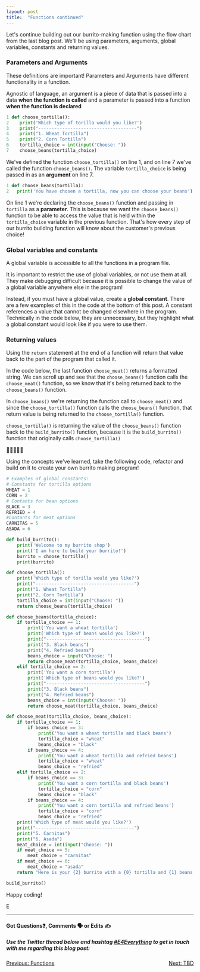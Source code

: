 ```yaml
---
layout: post
title:  "Functions continued"
---
```


Let's continue building out our burrito-making function using the flow chart from the last blog post. We'll be using parameters, arguments, global variables, constants and returning values.

### Parameters and Arguments

These definitions are important! Parameters and Arguments have different functionality in a function. 

Agnostic of language, an argument is a piece of data that is passed into a data **when the function is called** and a parameter is passed into a function **when the function is declared**

```python
1 def choose_tortilla():
2    print('Which type of torilla would you like?')
3    print("-------------------------------------")
4    print("1. Wheat Tortilla")
5    print("2. Corn Tortilla")
6    tortilla_choice = int(input("Choose: "))
7    choose_beans(tortilla_choice)
```

We've defined the function `choose_tortilla()` on line 1, and on line 7 we've called the function `choose_beans()`.  The variable `tortilla_choice` is being passed in as an **argument** on line 7.

```python
1 def choose_beans(tortilla):
2   print('You have chosen a tortilla, now you can choose your beans')
```

On line 1 we're declaring the `choose_beans()` function and passing in `tortilla` as a **parameter**. This is because we want the `choose_beans()` function to be able to access the value that is held within the `tortilla_choice` variable in the previous function. That's how every step of our burrito building function will know about the customer's previous choice!

### Global variables and constants

A global variable is accessible to all the functions in a program file.

It is important to restrict the use of global variables, or not use them at all. They make debugging difficult because it is possible to change the value of a global variable anywhere else in the program!

Instead, if you must have a global value, create a **global constant**. There are a few examples of this in the code at the bottom of this post. A constant references a value that cannot be changed elsewhere in the program. Technically in the code below, they are unnecessary, but they highlight what a global constant would look like if you were to use them.

### Returning values

Using the `return` statement at the end of a function will return that value back to the part of the program that called it. 

In the code below, the last function `choose_meat()` returns a formatted string. We can scroll up and see that the `choose_beans()` function calls the `choose_meat()` function, so we know that it's being returned back to the `choose_beans()` function. 

In `choose_beans()` we're returning the function call to `choose_meat()` and since the `choose_tortilla()` function calls the `choose_beans()` function, that return value is being returned to the `choose_tortilla()` function.  

`choose_tortilla()` is returning the value of the `choose_beans()` function back to the `build_burrito()` function, because it is the `build_burrito()` function that originally calls `choose_tortilla()`

🌯🌯🌯🌯🌯

Using the concepts we've learned, take the following code, refactor and build on it to create your own burrito making program!

```python
# Examples of global constants:
# Constants for tortilla options
WHEAT = 1
CORN = 2
# Contants for bean options
BLACK = 3
REFRIED = 4
#Contants for meat options
CARNITAS = 5
ASADA = 6

def build_burrito():
    print('Welcome to my burrito shop')
    print('I am here to build your burrito!')
    burrito = choose_tortilla()
    print(burrito)

def choose_tortilla():
    print('Which type of torilla would you like?')
    print("-------------------------------------")
    print("1. Wheat Tortilla")
    print("2. Corn Tortilla")
    tortilla_choice = int(input("Choose: "))
    return choose_beans(tortilla_choice)

def choose_beans(tortilla_choice):
    if tortilla_choice == 1:
        print('You want a wheat tortilla')
        print('Which type of beans would you like?')
        print("-------------------------------------")
        print("3. Black beans")
        print("4. Refried beans")
        beans_choice = input("Choose: ")
        return choose_meat(tortilla_choice, beans_choice)
    elif tortilla_choice == 2:
        print('You want a corn tortilla')
        print('Which type of beans would you like?')
        print("-------------------------------------")
        print("3. Black beans")
        print("4. Refried beans")
        beans_choice = int(input("Choose: "))
        return choose_meat(tortilla_choice, beans_choice)

def choose_meat(tortilla_choice, beans_choice):
    if tortilla_choice == 1:
        if beans_choice == 3:
            print('You want a wheat tortilla and black beans')
            tortilla_choice = "wheat"
            beans_choice = "black"
        if beans_choice == 4:
            print('You want a wheat tortilla and refried beans')
            tortilla_choice = "wheat"
            beans_choice = "refried"
    elif tortilla_choice == 2:
        if beans_choice == 3:
            print('You want a corn tortilla and black beans')
            tortilla_choice = "corn"
            beans_choice = "black"
        if beans_choice == 4:
            print('You want a corn tortilla and refried beans')
            tortilla_choice = "corn"
            beans_choice = "refried"
    print('Which type of meat would you like?')
    print("-------------------------------------")
    print("5. Carnitas")
    print("6. Asada")
    meat_choice = int(input("Choose: "))
    if meat_choice == 5:
        meat_choice = "carnitas"
    if meat_choice == 6:
        meat_choice = "asada"
    return "Here is your {2} burrito with a {0} tortilla and {1} beans!!".format(tortilla_choice, beans_choice, meat_choice)

build_burrito()
```

Happy coding!

E
<hr>
<h4>Got Questions❓, Comments 🗣 or Edits ✍</h4>
<h5>Use the Twitter thread below and hashtag <a href="https://twitter.com/hashtag/e4everything?f=tweets&vertical=default&lang=en" target="_blank">#E4Everything</a> to get in touch with me regarding this blog post:</h5>

<span><a href="https://eamoses.github.io/blog/2019/06/25/functions.html" style="float:left;">Previous: Functions</a><a href="#" style="float:right;">Next: TBD</a></span>